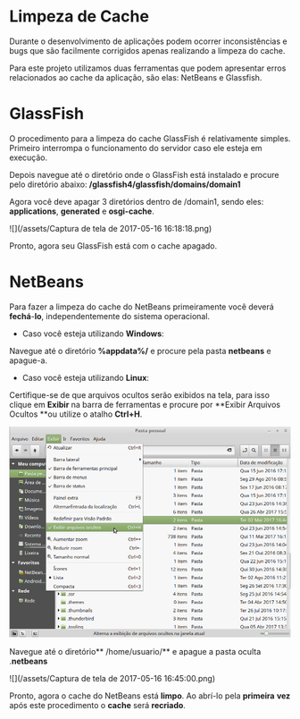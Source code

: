 # Limpeza de Cache

Durante o desenvolvimento de aplicações podem ocorrer inconsistências e bugs que são facilmente corrigidos apenas realizando a limpeza do cache.

Para este projeto utilizamos duas ferramentas que podem apresentar erros relacionados ao cache da aplicação, são elas: NetBeans e Glassfish.

# GlassFish

O procedimento para a limpeza do cache GlassFish é relativamente simples. Primeiro interrompa o funcionamento do servidor caso ele esteja em execução.

Depois navegue até o diretório onde o GlassFish está instalado e procure pelo diretório abaixo: **/glassfish4/glassfish/domains/domain1**

Agora você deve apagar 3 diretórios dentro de /domain1, sendo eles: **applications**, **generated** e **osgi-cache**.

![](/assets/Captura de tela de 2017-05-16 16:18:18.png)

Pronto, agora seu GlassFish está com o cache apagado.

# NetBeans

Para fazer a limpeza do cache do NetBeans primeiramente você deverá **fechá**-**lo**, independentemente do sistema operacional.

* Caso você esteja utilizando **Windows**: 

Navegue até o diretório **%appdata%/** e procure pela pasta **netbeans** e apague-a.



* Caso você esteja utilizando **Linux**: 

Certifique-se de que arquivos ocultos serão exibidos na tela, para isso clique em **Exibir** na barra de ferramentas e procure por **Exibir Arquivos Ocultos **ou utilize o atalho **Ctrl+H**.

![](/assets/oculto.png)

Navegue até o diretório** /home/usuario/** e apague a pasta oculta .**netbeans**

![](/assets/Captura de tela de 2017-05-16 16:45:00.png)

Pronto, agora o cache do NetBeans está **limpo**. Ao abrí-lo pela **primeira** **vez** após este procedimento o **cache** será **recriado**.

